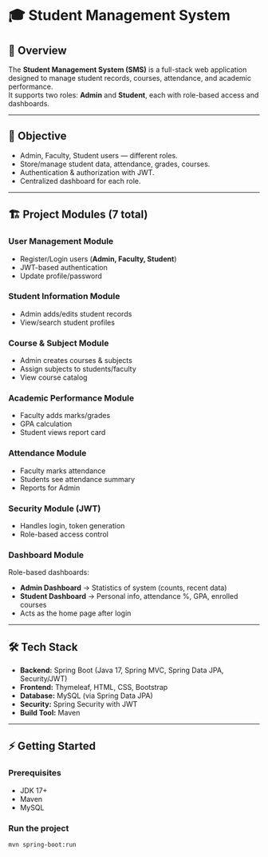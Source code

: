 # 🎓 Student Management System

## 📌 Overview
The **Student Management System (SMS)** is a full-stack web application designed to manage student records, courses, attendance, and academic performance.  
It supports two roles: **Admin** and **Student**, each with role-based access and dashboards.

---

## 🎯 Objective
- Admin, Faculty, Student users — different roles.
- Store/manage student data, attendance, grades, courses.
- Authentication & authorization with JWT.
- Centralized dashboard for each role.

---

## 🏗️ Project Modules (7 total)
### User Management Module
- Register/Login users (**Admin, Faculty, Student**)
- JWT-based authentication
- Update profile/password

### Student Information Module
- Admin adds/edits student records
- View/search student profiles

### Course & Subject Module
- Admin creates courses & subjects
- Assign subjects to students/faculty
- View course catalog

### Academic Performance Module
- Faculty adds marks/grades
- GPA calculation
- Student views report card

### Attendance Module
- Faculty marks attendance
- Students see attendance summary
- Reports for Admin

### Security Module (JWT)
- Handles login, token generation
- Role-based access control

### Dashboard Module
Role-based dashboards:
- **Admin Dashboard** → Statistics of system (counts, recent data)
- **Student Dashboard** → Personal info, attendance %, GPA, enrolled courses  
- Acts as the home page after login

---

## 🛠️ Tech Stack
- **Backend:** Spring Boot (Java 17, Spring MVC, Spring Data JPA, Security/JWT) 
- **Frontend:** Thymeleaf, HTML, CSS, Bootstrap  
- **Database:** MySQL (via Spring Data JPA)  
- **Security:** Spring Security with JWT  
- **Build Tool:** Maven   

---

## ⚡ Getting Started

### Prerequisites
- JDK 17+
- Maven
- MySQL

### Run the project
```bash
mvn spring-boot:run
